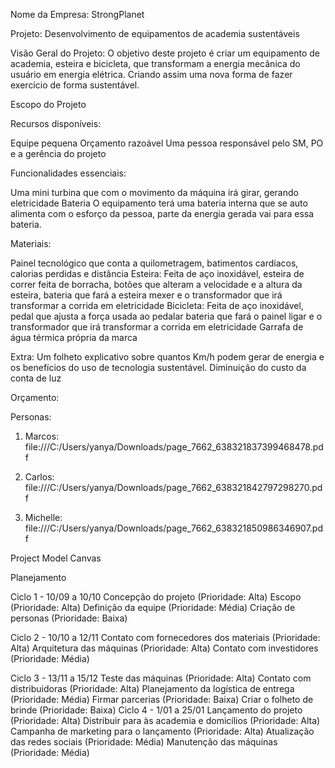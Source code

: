 Nome da Empresa: StrongPlanet

Projeto: Desenvolvimento de equipamentos de academia sustentáveis

Visão Geral do Projeto: O objetivo deste projeto é criar um equipamento de academia, esteira e bicicleta, que transformam a energia mecânica do usuário em energia elétrica. Criando assim uma nova forma de fazer exercício de forma sustentável.

Escopo do Projeto

Recursos disponíveis:

Equipe pequena
Orçamento razoável
Uma pessoa responsável pelo SM, PO e a gerência do projeto

Funcionalidades essenciais:

Uma mini turbina que com o movimento da máquina irá girar, gerando eletricidade
Bateria
O equipamento terá uma bateria interna que se auto alimenta com o esforço da pessoa, parte da energia gerada vai para essa bateria.

Materiais:

Painel tecnológico que conta a quilometragem, batimentos cardíacos, calorias perdidas e distância
Esteira: Feita de aço inoxidável, esteira de correr feita de borracha, botões que alteram a velocidade e a altura da esteira, bateria que fará a esteira mexer e o transformador que irá transformar a corrida em eletricidade
Bicicleta: Feita de aço inoxidável, pedal que ajusta a força usada ao pedalar bateria que fará o painel ligar e o transformador que irá transformar a corrida em eletricidade
Garrafa de água térmica própria da marca 

Extra: Um folheto explicativo sobre quantos Km/h podem gerar de energia e os benefícios do uso de tecnologia sustentável.
Diminuição do custo da conta de luz

Orçamento:

Personas:

1) Marcos: file:///C:/Users/yanya/Downloads/page_7662_638321837399468478.pdf

2) Carlos: file:///C:/Users/yanya/Downloads/page_7662_638321842797298270.pdf

3) Michelle: file:///C:/Users/yanya/Downloads/page_7662_638321850986346907.pdf

Project Model Canvas

Planejamento

Ciclo 1 -  10/09 a 10/10
  Concepção do projeto (Prioridade: Alta)
  Escopo (Prioridade: Alta)
  Definição da equipe (Prioridade: Média)
  Criação de personas (Prioridade: Baixa)

Ciclo 2 - 10/10 a 12/11
  Contato com fornecedores dos materiais (Prioridade: Alta)
  Arquitetura das máquinas (Prioridade: Alta)
  Contato com investidores (Prioridade: Média)

Ciclo 3 - 13/11 a 15/12
  Teste das máquinas (Prioridade: Alta)
  Contato com distribuidoras (Prioridade: Alta)
  Planejamento da logística de entrega (Prioridade: Média)
  Firmar parcerias (Prioridade: Baixa)
  Criar o folheto de brinde (Prioridade: Baixa)
  Ciclo 4 - 1/01 a 25/01
  Lançamento do projeto (Prioridade: Alta)
  Distribuir para às academia e domicílios (Prioridade: Alta)
  Campanha de marketing para o lançamento (Prioridade: Alta)
  Atualização das redes sociais (Prioridade: Média)
  Manutenção das máquinas (Prioridade: Média)

